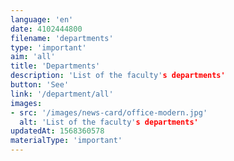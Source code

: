 ```yaml
---
language: 'en'
date: 4102444800
filename: 'departments'
type: 'important'
aim: 'all'
title: 'Departments'
description: 'List of the faculty's departments'
button: 'See'
link: '/department/all'
images:
- src: '/images/news-card/office-modern.jpg'
  alt: 'List of the faculty's departments'
updatedAt: 1568360578
materialType: 'important'
---
```


